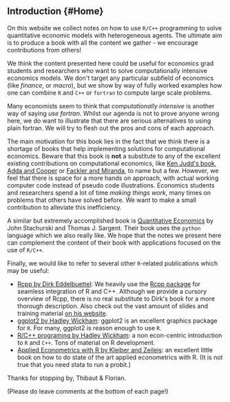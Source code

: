 ## Introduction {#Home}

On this website we collect notes on how to use `R/C++` programming to solve quantitative economic models with heterogeneous agents.
The ultimate aim is to produce a book with all the content we gather - we encourage contributions from others!

We think the content presented here could be useful for economics grad students and researchers who want to solve computationally
intensive economics models. We don't target any particular subfield of economics (like *finance*, or *macro*), but we show by
way of fully worked examples how one can combine `R` and `C++` or `fortran` to compute large scale problems. 

Many economists seem to think that *computationally intensive* is another way of saying *use fortran*. Whilst our agenda is not to prove
anyone wrong here, we do want to illustrate that there are serious alternatives to using plain fortran. We will try to flesh out the
pros and cons of each approach.

The main motivation for this book lies in the fact that we think there is a shortage of books that help implementing solutions for computational economics. Beware that this book
is **not** a substitute to any of the excellent existing contributions on computational economics, like [Ken Judd's book](http://www.amazon.com/Numerical-Methods-Economics-Kenneth-Judd/dp/0262100711),
[Adda and Cooper](http://mitpress.mit.edu/books/dynamic-economics) or [Fackler and Miranda](http://www.amazon.co.uk/Applied-Computational-Economics-Finance-Miranda/dp/0262633094), to name but a few. However, we feel that there is space for a more hands on approach,
with actual working computer code instead of pseudo code illustrations. Economics students and researchers spend a lot of time
*making things work*, many times on problems that others have solved before. We want to make a small contribution to alleviate
this inefficiency.

A similar but extremely accomplished book is [Quantitative Economics](http://quant-econ.net/index.html) by  John Stachurski and Thomas J. Sargent. Their book uses the `python` language which we also really like. We hope that the notes we present here can complement the content of their book with applications focused on the use of `R/C++`.

Finally, we would like to refer to several other `R`-related publications which may be useful:

- [Rcpp by Dirk Eddelbuettel](http://www.amazon.co.uk/Seamless-Integration-Rcpp-Dirk-Eddelbuettel/dp/1461468671): We heavily use the [Rcpp package](http://cran.r-project.org/web/packages/Rcpp/index.html) for seamless integration of R and C++. Although we provide a cursory overview of Rcpp, there is no real substitute to Dirk's book for a more thorough description. Also check out the vast amount of slides and training material [on his website](http://dirk.eddelbuettel.com/).
- [ggplot2 by Hadley Wickham](http://www.amazon.co.uk/ggplot2-Elegant-Graphics-Data-Analysis/dp/0387981403): ggplot2 is an excellent graphics package for `R`. For many, ggplot2 is reason enough to use `R`. 
- [R/C++ programing by Hadley Wickham](http://adv-r.had.co.nz/): a non econ-centric introduction to `R` and `C++`. Tons of material on R development.
- [Applied Econometrics with R by Kleiber and Zeileis](http://www.amazon.co.uk/Applied-Econometrics-R-Use/dp/0387773169): an excellent little book on how to do state of the art applied econometrics with R. (It is not true that you need stata to run a probit.)

Thanks for stopping by, Thibaut & Florian.

(Please do leave comments at the bottom of each page!)

